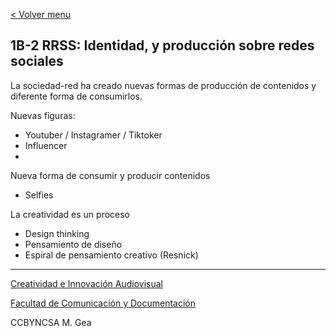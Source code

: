 [< Volver menu](./readme.md)

## 1B-2 RRSS: Identidad, y producción sobre redes sociales 

La sociedad-red ha creado nuevas formas de producción de contenidos y diferente forma de consumirlos. 


Nuevas figuras: 

- Youtuber / Instagramer / Tiktoker
- Influencer
- 


Nueva forma de consumir y producir contenidos 

- Selfies 


La creatividad es un proceso 

- Design thinking 
- Pensamiento de diseño 
- Espiral de pensamiento creativo (Resnick)















-----

[Creatividad e Innovación Audiovisual](https://www.ugr.es/estudiantes/grados/grado-comunicacion-audiovisual/creacion-difusion-nuevos-contenidos-audiovis)
 
[Facultad de Comunicación y Documentación](https://fcd.ugr.es/)

CCBYNCSA M. Gea

